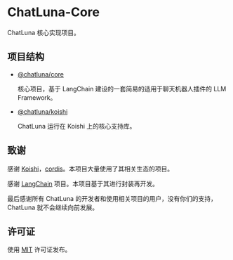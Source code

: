 # ChatLuna-Core

ChatLuna 核心实现项目。

## 项目结构

- [@chatluna/core](./packages/core/README.MD)

  核心项目，基于 LangChain 建设的一套简易的适用于聊天机器人插件的 LLM Framework。

- [@chatluna/koishi](./packages/koishi/README.MD)

  ChatLuna 运行在 Koishi 上的核心支持库。

## 致谢

感谢 [Koishi](https://github.com/koishijs/koishi)，[cordis](https://github.com/shigma/cordis)。本项目大量使用了其相关生态的项目。

感谢 [LangChain](https://github.com/ChatLunaLab/langchain) 项目。本项目基于其进行封装再开发。

最后感谢所有 ChatLuna 的开发者和使用相关项目的用户，没有你们的支持，ChatLuna 就不会继续向前发展。

## 许可证

使用 [MIT](./LICENSE) 许可证发布。
